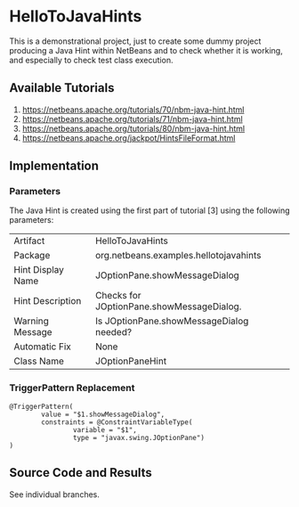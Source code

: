 # HelloToJavaHints

This is a demonstrational project, just to create some dummy project producing a Java Hint within NetBeans and to check whether it is working, and especially to check test class execution.

## Available Tutorials
1. https://netbeans.apache.org/tutorials/70/nbm-java-hint.html
2. https://netbeans.apache.org/tutorials/71/nbm-java-hint.html
3. https://netbeans.apache.org/tutorials/80/nbm-java-hint.html
4. https://netbeans.apache.org/jackpot/HintsFileFormat.html

## Implementation

### Parameters

The Java Hint is created using the first part of tutorial [3] using the following parameters:

<table>
  <tr>
    <td>Artifact</td>
    <td>HelloToJavaHints</td>
  </tr>
  <tr>
    <td>Package</td>
    <td>org.netbeans.examples.hellotojavahints</td>
  </tr>
  <tr>
    <td>Hint Display Name</td>
    <td>JOptionPane.showMessageDialog</td>
  </tr>
  <tr>
    <td>Hint Description</td>
    <td>Checks for JOptionPane.showMessageDialog.</td>
  </tr>
  <tr>
    <td>Warning Message</td>
    <td>Is JOptionPane.showMessageDialog needed?</td>
  </tr>
  <tr>
    <td>Automatic Fix</td>
    <td>None</td>
  </tr>
  <tr>
    <td>Class Name</td>
    <td>JOptionPaneHint</td>
  </tr>
</table>

### TriggerPattern Replacement

    @TriggerPattern(
            value = "$1.showMessageDialog",
            constraints = @ConstraintVariableType(
                    variable = "$1",
                    type = "javax.swing.JOptionPane")
    )

## Source Code and Results

See individual branches.

